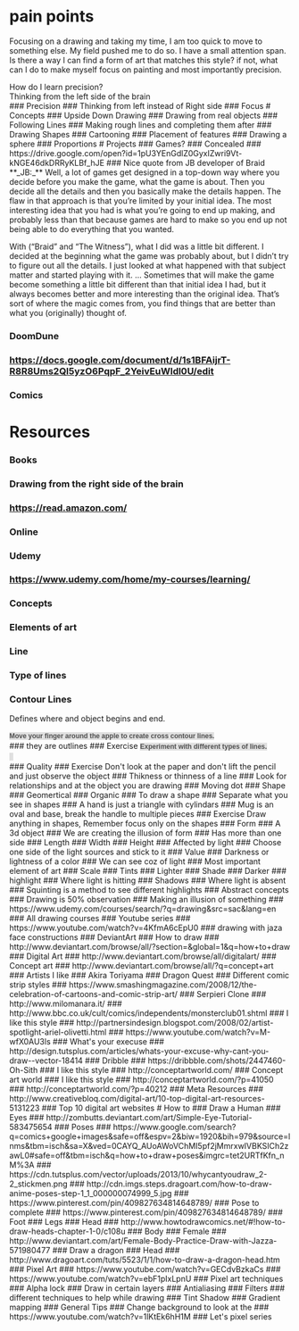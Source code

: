 # pain points
Focusing on a drawing and taking my time, I am too quick to move to something else. My field pushed me to do so. I have a small attention span. Is there a way I can find a form of art that matches this style? if not, what can I do to make myself focus on painting and most importantly precision.

<div>How do I learn precision?</div>

<div>Thinking from the left side of the brain</div>
### Precision
### Thinking from left instead of Right side
### Focus
# Concepts
### Upside Down Drawing
### Drawing from real objects
### Following Lines
### Making rough lines and completing them after
### Drawing Shapes
### Cartooning
### Placement of features
### Drawing a sphere
### Proportions
# Projects
### Games?
### Concealed
### https://drive.google.com/open?id=1pU3YEnGdlZ0GyxIZwri9Vt-kNGE46dkDRRyKLBf_hJE
### Nice quote from JB developer of Braid
**_JB:_** Well, a lot of games get designed in a top-down way where you decide before you make the game, what the game is about. Then you decide all the details and then you basically make the details happen. The flaw in that approach is that you’re limited by your initial idea. The most interesting idea that you had is what you’re going to end up making, and probably less than that because games are hard to make so you end up not being able to do everything that you wanted.

With (“Braid” and “The Witness”), what I did was a little bit different. I decided at the beginning what the game was probably about, but I didn’t try to figure out all the details. I just looked at what happened with that subject matter and started playing with it. … Sometimes that will make the game become something a little bit different than that initial idea I had, but it always becomes better and more interesting than the original idea. That’s sort of where the magic comes from, you find things that are better than what you (originally) thought of.
### DoomDune
### https://docs.google.com/document/d/1s1BFAijrT-R8R8Ums2Ql5yzO6PqpF_2YeivEuWldl0U/edit
### Comics
# Resources
### Books
### Drawing from the right side of the brain
### https://read.amazon.com/
### Online
### Udemy
### https://www.udemy.com/home/my-courses/learning/
### Concepts
### Elements of art
### Line
### Type of lines
### Contour Lines
Defines where and object begins and end.

<div><span style="color: rgb(79, 79, 79); font-family: Helvetica, 'Arial Unicode MS', sans-serif; font-size: 12px; font-weight: bold; line-height: 18px; text-align: center; white-space: pre-wrap; background-color: rgb(224, 224, 224);">Move your finger around the apple to create cross contour lines.</span></div>
### they are outlines
### Exercise
<span style="color: rgb(79, 79, 79); font-family: Helvetica, 'Arial Unicode MS', sans-serif; font-size: 12px; font-weight: bold; line-height: 18px; text-align: center; white-space: pre-wrap; background-color: rgb(224, 224, 224);">Experiment with different types of lines.</span>

<div><span style="color: rgb(79, 79, 79); font-family: Helvetica, 'Arial Unicode MS', sans-serif; font-size: 12px; font-weight: bold; line-height: 18px; text-align: center; white-space: pre-wrap; background-color: rgb(224, 224, 224);">  
</span></div>
### Quality
### Exercise
Don't look at the paper and don't lift the pencil and just observe the object
### Thikness or thinness of a line
### Look for relationships and at the object you are drawing
### Moving dot
### Shape
### Geomertical
### Organic
### To draw a shape
### Separate what you see in shapes
### A hand is just a triangle with cylindars
### Mug is an oval and base, break the handle to multiple pieces
### Exercise
Draw anything in shapes, Remember focus only on the shapes
### Form
### A 3d object
### We are creating the illusion of form
### Has more than one side
### Length
### Width
### Height
### Affected by light
### Choose one side of the light sources and stick to it
### Value
### Darkness or lightness of a color
### We can see coz of light
### Most important element of art
### Scale
### Tints
### Lighter
### Shade
### Darker
### highlight
### Where light is hitting
### Shadows
### Where light is absent
### Squinting is a method to see different highlights
### Abstract concepts
### Drawing is 50% observation
### Making an illusion of something
### https://www.udemy.com/courses/search/?q=drawing&src=sac&lang=en
### All drawing courses
### Youtube series
### https://www.youtube.com/watch?v=4KfmA6cEpU0
### drawing with jaza face constructions
### DeviantArt
### How to draw
### http://www.deviantart.com/browse/all/?section=&global=1&q=how+to+draw
### Digital Art
### http://www.deviantart.com/browse/all/digitalart/
### Concept art
### http://www.deviantart.com/browse/all/?q=concept+art
### Artists I like
### Akira Toriyama
### Dragon Quest
### Different comic strip styles
### https://www.smashingmagazine.com/2008/12/the-celebration-of-cartoons-and-comic-strip-art/
### Serpieri Clone
### http://www.milomanara.it/
### http://www.bbc.co.uk/cult/comics/independents/monsterclub01.shtml
### I like this style
### http://partnersindesign.blogspot.com/2008/02/artist-spotlight-ariel-olivetti.html
### https://www.youtube.com/watch?v=M-wfX0AU3ls
### What's your execuse
### http://design.tutsplus.com/articles/whats-your-excuse-why-cant-you-draw--vector-18414
### Dribble
### https://dribbble.com/shots/2447460-Oh-Sith
### I like this style
### http://conceptartworld.com/
### Concept art world
### I like this style
### http://conceptartworld.com/?p=41050
### http://conceptartworld.com/?p=40212
### Meta Resources
### http://www.creativebloq.com/digital-art/10-top-digital-art-resources-5131223
### Top 10 digital art websites
# How to
### Draw a Human
### Eyes
### http://zombutts.deviantart.com/art/Simple-Eye-Tutorial-583475654
### Poses
### https://www.google.com/search?q=comics+google+images&safe=off&espv=2&biw=1920&bih=979&source=lnms&tbm=isch&sa=X&ved=0CAYQ_AUoAWoVChMI5pf2jMmrxwIVBKSICh2zawL0#safe=off&tbm=isch&q=how+to+draw+poses&imgrc=tet2URTfKfn_nM%3A
### https://cdn.tutsplus.com/vector/uploads/2013/10/whycantyoudraw_2-2_stickmen.png
### http://cdn.imgs.steps.dragoart.com/how-to-draw-anime-poses-step-1_1_000000074999_5.jpg
### https://www.pinterest.com/pin/409827634814648789/
### Pose to complete
### https://www.pinterest.com/pin/409827634814648789/
### Foot
### Legs
### Head
### http://www.howtodrawcomics.net/#!how-to-draw-heads-chapter-1-0/c108u
### Body
### Female
### http://www.deviantart.com/art/Female-Body-Practice-Draw-with-Jazza-571980477
### Draw a dragon
### Head
### http://www.dragoart.com/tuts/5523/1/1/how-to-draw-a-dragon-head.htm
### Pixel Art
### https://www.youtube.com/watch?v=GECdvBzkaCs
### https://www.youtube.com/watch?v=ebF1pIxLpnU
### Pixel art techniques
### Alpha lock
### Draw in certain layers
### Antialiasing
### Filters
### different techniques to help while drawing
### Tint Shadow
### Gradient mapping
### General Tips
### Change background to look at the 
### https://www.youtube.com/watch?v=1lKtEk6hH1M
### Let's pixel series
